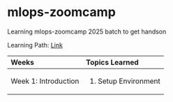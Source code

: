 # mlops-zoomcamp
Learning mlops-zoomcamp 2025 batch to get handson

Learning Path: [Link](https://github.com/DataTalksClub/mlops-zoomcamp)

| Weeks | Topics Learned | 
| :--- | :--- |
| Week 1: Introduction | <ol> <li>Setup Environment</li> </ol> |